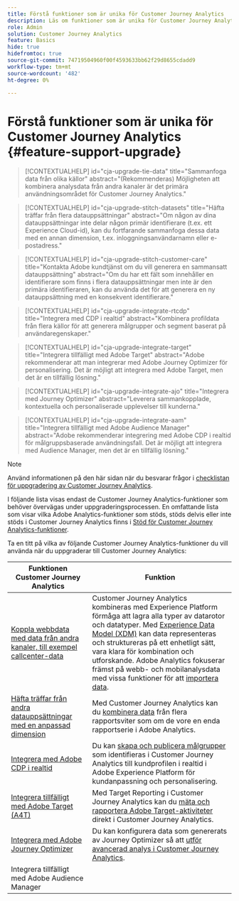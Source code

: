 ```yaml
---
title: Förstå funktioner som är unika för Customer Journey Analytics
description: Läs om funktioner som är unika för Customer Journey Analytics
role: Admin
solution: Customer Journey Analytics
feature: Basics
hide: true
hidefromtoc: true
source-git-commit: 74719504960f00f4593633bb62f29d8655cdadd9
workflow-type: tm+mt
source-wordcount: '482'
ht-degree: 0%

---
```


# Förstå funktioner som är unika för Customer Journey Analytics {#feature-support-upgrade}

<!-- markdownlint-disable MD034 -->

>[!CONTEXTUALHELP]
>id="cja-upgrade-tie-data"
>title="Sammanfoga data från olika källor"
>abstract="(Rekommenderas) Möjligheten att kombinera analysdata från andra kanaler är det primära användningsområdet för Customer Journey Analytics."

<!-- markdownlint-enable MD034 -->

<!-- markdownlint-disable MD034 -->

>[!CONTEXTUALHELP]
>id="cja-upgrade-stitch-datasets"
>title="Häfta träffar från flera datauppsättningar"
>abstract="Om någon av dina datauppsättningar inte delar någon primär identifierare (t.ex. ett Experience Cloud-id), kan du fortfarande sammanfoga dessa data med en annan dimension, t.ex. inloggningsanvändarnamn eller e-postadress."

<!-- markdownlint-enable MD034 -->

<!-- markdownlint-disable MD034 -->

>[!CONTEXTUALHELP]
>id="cja-upgrade-stitch-customer-care"
>title="Kontakta Adobe kundtjänst om du vill generera en sammansatt datauppsättning"
>abstract="Om du har ett fält som innehåller en identifierare som finns i flera datauppsättningar men inte är den primära identifieraren, kan du använda det för att generera en ny datauppsättning med en konsekvent identifierare."

<!-- markdownlint-enable MD034 -->

<!-- markdownlint-disable MD034 -->

>[!CONTEXTUALHELP]
>id="cja-upgrade-integrate-rtcdp"
>title="Integrera med CDP i realtid"
>abstract="Kombinera profildata från flera källor för att generera målgrupper och segment baserat på användaregenskaper."

<!-- markdownlint-enable MD034 -->

<!-- markdownlint-disable MD034 -->

>[!CONTEXTUALHELP]
>id="cja-upgrade-integrate-target"
>title="Integrera tillfälligt med Adobe Target"
>abstract="Adobe rekommenderar att man integrerar med Adobe Journey Optimizer för personalisering. Det är möjligt att integrera med Adobe Target, men det är en tillfällig lösning."

<!-- markdownlint-enable MD034 -->

<!-- markdownlint-disable MD034 -->

>[!CONTEXTUALHELP]
>id="cja-upgrade-integrate-ajo"
>title="Integrera med Journey Optimizer"
>abstract="Leverera sammankopplade, kontextuella och personaliserade upplevelser till kunderna."

<!-- markdownlint-enable MD034 -->

<!-- markdownlint-disable MD034 -->

>[!CONTEXTUALHELP]
>id="cja-upgrade-integrate-aam"
>title="Integrera tillfälligt med Adobe Audience Manager"
>abstract="Adobe rekommenderar integrering med Adobe CDP i realtid för målgruppsbaserade användningsfall. Det är möjligt att integrera med Audience Manager, men det är en tillfällig lösning."

<!-- markdownlint-enable MD034 -->

>[!NOTE]
> 
>Använd informationen på den här sidan när du besvarar frågor i [checklistan för uppgradering av Customer Journey Analytics](https://gigazelle.github.io/cja-ttv/).

I följande lista visas endast de Customer Journey Analytics-funktioner som behöver övervägas under uppgraderingsprocessen. En omfattande lista som visar vilka Adobe Analytics-funktioner som stöds, stöds delvis eller inte stöds i Customer Journey Analytics finns i [Stöd för Customer Journey Analytics-funktioner](/help/getting-started/aa-vs-cja/cja-aa.md).

Ta en titt på vilka av följande Customer Journey Analytics-funktioner du vill använda när du uppgraderar till Customer Journey Analytics:

| Funktionen Customer Journey Analytics | Funktion |
|---------|----------|
| [Koppla webbdata med data från andra kanaler, till exempel callcenter-data](https://experienceleague.adobe.com/en/docs/analytics-platform/using/cja-usecases/cross-channel/cross-channel) | Customer Journey Analytics kombineras med Experience Platform förmåga att lagra alla typer av datarotor och datatyper. Med [Experience Data Model (XDM)](https://experienceleague.adobe.com/docs/experience-platform/xdm/home.html?lang=sv) kan data representeras och struktureras på ett enhetligt sätt, vara klara för kombination och utforskande. Adobe Analytics fokuserar främst på webb- och mobilanalysdata med vissa funktioner för att [importera data](https://experienceleague.adobe.com/docs/analytics/import/home.html). |
| [Häfta träffar från andra datauppsättningar med en anpassad dimension](https://experienceleague.adobe.com/en/docs/analytics-platform/using/stitching/overview) | Med Customer Journey Analytics kan du [kombinera data](/help/connections/combined-dataset.md) från flera rapportsviter som om de vore en enda rapportserie i Adobe Analytics. |
| [Integrera med Adobe CDP i realtid](/help/components/audiences/audiences-overview.md) | Du kan [skapa och publicera målgrupper](/help/components/audiences/audiences-overview.md) som identifieras i Customer Journey Analytics till kundprofilen i realtid i Adobe Experience Platform för kundanpassning och personalisering. |
| [Integrera tillfälligt med Adobe Target (A4T)](/help/integrations/at.md) | Med Target Reporting i Customer Journey Analytics kan du [mäta och rapportera Adobe Target-aktiviteter](/help/integrations/at.md) direkt i Customer Journey Analytics. |
| [Integrera med Adobe Journey Optimizer](/help/integrations/ajo.md) | Du kan konfigurera data som genererats av Journey Optimizer så att [utför avancerad analys i Customer Journey Analytics](/help/integrations/ajo.md). |
| Integrera tillfälligt med Adobe Audience Manager |  |


